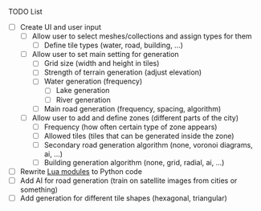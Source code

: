 TODO List

- [ ] Create UI and user input
  - [ ] Allow user to select meshes/collections and assign types for them
    - [ ] Define tile types (water, road, building, ...)
  - [ ] Allow user to set main setting for generation
    - [ ] Grid size (width and height in tiles)
    - [ ] Strength of terrain generation (adjust elevation)
    - [ ] Water generation (frequency)
        - [ ] Lake generation
        - [ ] River generation
    - [ ] Main road generation (frequency, spacing, algorithm)
  - [ ] Allow user to add and define zones (different parts of the city)
    - [ ] Frequency (how often certain type of zone appears)
    - [ ] Allowed tiles (tiles that can be generated inside the zone)
    - [ ] Secondary road generation algorithm (none, voronoi diagrams, ai, ...)
    - [ ] Building generation algorithm (none, grid, radial, ai, ...)

- [ ] Rewrite [Lua modules](https://github.com/rm-a0/city-sim) to Python code
- [ ] Add AI for road generation (train on satellite images from cities or something)
- [ ] Add generation for different tile shapes (hexagonal, triangular)
